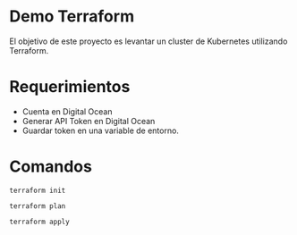 # Demo Terraform
El objetivo de este proyecto es levantar un cluster de Kubernetes utilizando Terraform.

# Requerimientos

* Cuenta en Digital Ocean
* Generar API Token en Digital Ocean
* Guardar token en una variable de entorno.

# Comandos 

```
terraform init
```

```
terraform plan
```


```
terraform apply
```